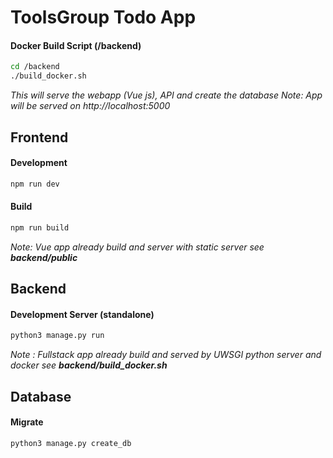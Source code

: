 # ToolsGroup Todo App



#### Docker Build Script (/backend)

```bash
cd /backend
./build_docker.sh
```
*This will serve the webapp (Vue js), API and create the database*
*Note: App will be served on http://localhost:5000*



## Frontend

#### Development

```bash
npm run dev
```

#### Build

```bash
npm run build
```
*Note: Vue app already build and server with static server see **backend/public***



## Backend

#### Development Server (standalone)

```bash
python3 manage.py run
```
*Note : Fullstack app already build and served by UWSGI python server and docker see **backend/build_docker.sh*** 




## Database

#### Migrate

```bash
python3 manage.py create_db
```

